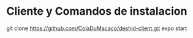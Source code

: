 # Cliente y Comandos de instalacion
git clone https://github.com/ColaDuMacaco/deshid-client.git
expo start